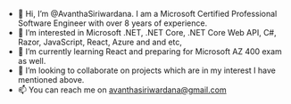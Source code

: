 - 👋 Hi, I’m @AvanthaSiriwardana. I am a Microsoft Certified Professional Software Engineer with over 8 years of experience.
- 👀 I’m interested in Microsoft .NET, .NET Core, .NET Core Web API, C#, Razor, JavaScript, React, Azure and and etc,
- 🌱 I’m currently learning React and preparing for Microsoft AZ 400 exam as well.
- 💞️ I’m looking to collaborate on projects which are in my interest I have mentioned above.
- 📫 You can reach me on avanthasiriwardana@gmail.com

<!---
AvanthaSiriwardana/AvanthaSiriwardana is a ✨ special ✨ repository because its `README.md` (this file) appears on your GitHub profile.
You can click the Preview link to take a look at your changes.
--->
